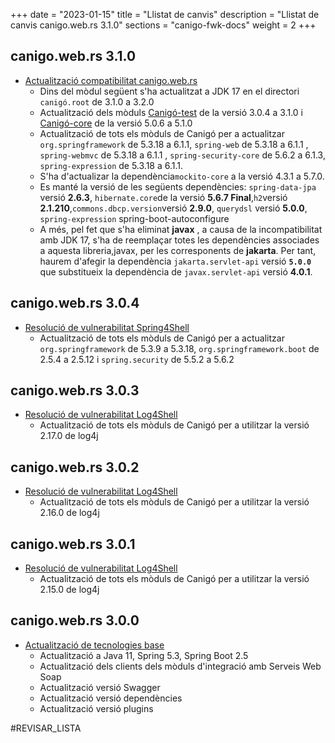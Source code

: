 +++
date        = "2023-01-15"
title       = "Llistat de canvis"
description = "Llistat de canvis canigo.web.rs 3.1.0"
sections    = "canigo-fwk-docs"
weight		= 2
+++

## canigo.web.rs 3.1.0

- [Actualització compatibilitat canigo.web.rs](/noticies/2023-01-15-CAN-actualitzacio-canigo-3_1_0/)
  - Dins del mòdul següent s'ha actualitzat a JDK 17 en el directori `canigó.root` de 3.1.0 a 3.2.0
  - Actualització dels mòduls [Canigó-test](
       /plataformes/canigo/documentacio-llibreries/canigo.test/3.1.0/) de la versió 3.0.4 a 3.1.0 i [Canigó-core](
       /plataformes/canigo/documentacio-llibreries/canigo.core/5.1.0/) de la versió 5.0.6 a 5.1.0
  -  Actualització de tots els mòduls de Canigó per a actualitzar `org.springframework` de 5.3.18 a 6.1.1,
     `spring-web` de 5.3.18 a 6.1.1 , `spring-webmvc` de 5.3.18 a 6.1.1 , `spring-security-core` de 5.6.2 a 6.1.3,
     `spring-expression` de 5.3.18 a 6.1.1.
  -  S'ha d'actualizar la dependència`mockito-core` a la versió 4.3.1 a 5.7.0.
  -  Es manté la versió de les següents dependències: `spring-data-jpa` versió **2.6.3**,
    `hibernate.core`de la versió  **5.6.7 Final**,`h2`versió **2.1.210**,`commons.dbcp.version`versió **2.9.0**,
    `querydsl` versió **5.0.0**, `spring-expression`    spring-boot-autoconfigure
  -  A més, pel fet que s'ha eliminat **javax** , a causa de la incompatibilitat amb JDK 17,
     s'ha de reemplaçar totes les dependències associades a aquesta libreria,javax, per les corresponents de **jakarta**.
     Per tant, haurem d'afegir la dependència `jakarta.servlet-api` versió **`5.0.0`** que substitueix la dependència de
     `javax.servlet-api` versió **4.0.1**.
## canigo.web.rs 3.0.4

- [Resolució de vulnerabilitat Spring4Shell](/noticies/2022-04-13-CAN-actualitzacio-canigo-3_6_4/)
   - Actualització de tots els mòduls de Canigó per a actualitzar `org.springframework` de 5.3.9 a 5.3.18,
   `org.springframework.boot` de 2.5.4 a 2.5.12 i `spring.security` de 5.5.2 a 5.6.2

## canigo.web.rs 3.0.3

- [Resolució de vulnerabilitat Log4Shell](/noticies/2021-12-27-CAN-actualitzacio-canigo-3_4_9_3_6_3/)
   - Actualització de tots els mòduls de Canigó per a utilitzar la versió 2.17.0 de log4j

## canigo.web.rs 3.0.2

- [Resolució de vulnerabilitat Log4Shell](/noticies/2021-12-17-CAN-actualitzacio-canigo-3_4_8_3_6_2/)
   - Actualització de tots els mòduls de Canigó per a utilitzar la versió 2.16.0 de log4j

## canigo.web.rs 3.0.1

- [Resolució de vulnerabilitat Log4Shell](/noticies/2021-12-13-CAN-actualitzacio-canigo-3_4_7_3_6_1/)
   - Actualització de tots els mòduls de Canigó per a utilitzar la versió 2.15.0 de log4j

## canigo.web.rs 3.0.0

- [Actualització de tecnologies base](/noticies/2021-10-25-CAN-actualitzacio-canigo-3_6_0/)
   - Actualització a Java 11, Spring 5.3, Spring Boot 2.5
   - Actualització dels clients dels mòduls d'integració amb Serveis Web Soap
   - Actualització versió Swagger
   - Actualització versió dependències
   - Actualització versió plugins

#REVISAR_LISTA